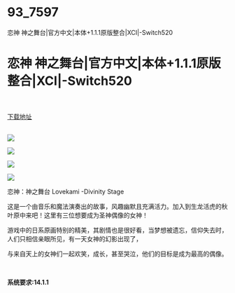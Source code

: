 # 93_7597
恋神 神之舞台|官方中文|本体+1.1.1原版整合|XCI|-Switch520
# 恋神 神之舞台|官方中文|本体+1.1.1原版整合|XCI|-Switch520
 <br/></br>
[下载地址](https://www.switch520.cc/article/7597 "下载地址")
<br/></br>

<p><strong><img src="https://www.switch520.cc/muke_img/upload_art_editor_20201129-1_14359f05a04f26d7a2c7b26cc8cef4b7.jpg"></strong></p>
<p><strong><img src="https://www.switch520.cc/muke_img/upload_art_editor_20201129-1_ec787ca203dd29990f1726ac39d21195.jpg"></strong></p>
<p><strong><img src="https://www.switch520.cc/muke_img/upload_art_editor_20201129-1_ec787ca203dd29990f1726ac39d21195.jpg"></strong></p>
<p><strong><img src="https://www.switch520.cc/muke_img/upload_art_editor_20201129-1_2566ca1b4cdc71258faea3ef9f38315c.jpg"></strong></p>
<p>恋神：神之舞台 Lovekami -Divinity Stage</p>
<p>这是一个由音乐和魔法演奏出的故事，风趣幽默且充满活力。加入到生龙活虎的秋叶原中来吧！这里有三位想要成为圣神偶像的女神！</p>
<p>游戏中的日系原画特别的精美，其剧情也是很好看，当梦想被遗忘，信仰失去时，人们只相信亲眼所见，有一天女神的幻影出现了，</p>
<p>与来自天上的女神们一起欢笑，成长，甚至哭泣，他们的目标是成为最高的偶像。</p>
<p>&nbsp;</p>
<p><strong>系统要求:14.1.1</strong></p>



